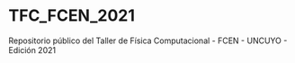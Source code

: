 # TFC_FCEN_2021
Repositorio público del Taller de Física Computacional - FCEN - UNCUYO - Edición 2021
